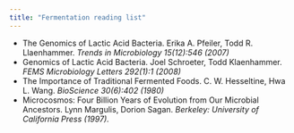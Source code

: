 ```yaml
---
title: "Fermentation reading list"
---
```


- The Genomics of Lactic Acid Bacteria. Erika A. Pfeiler, Todd R. Llaenhammer. _Trends in Microbiology 15(12):546 (2007)_
- Genomics of Lactic Acid Bacteria. Joel Schroeter, Todd Klaenhammer. _FEMS Microbiology Letters 292(1):1 (2008)_
- The Importance of Traditional Fermented Foods. C. W. Hesseltine, Hwa L. Wang. _BioScience 30(6):402 (1980)_
- Microcosmos: Four Billion Years of Evolution from Our Microbial Ancestors. Lynn Margulis, Dorion Sagan. _Berkeley: University of California Press (1997)._